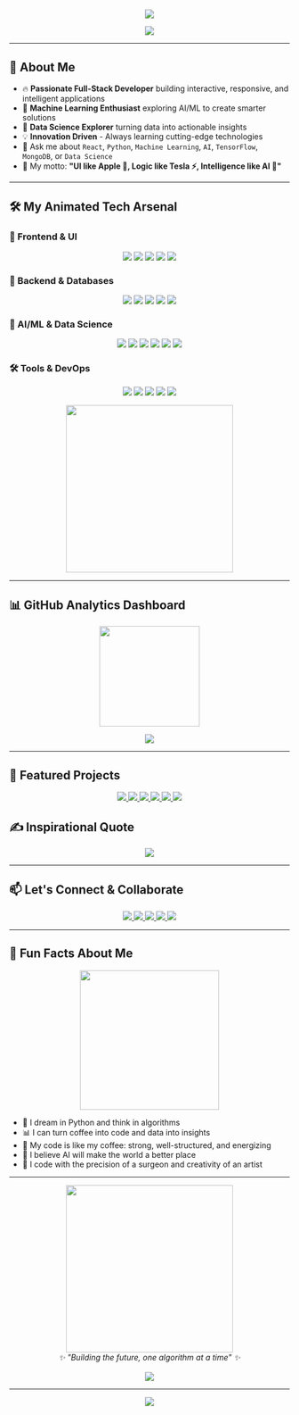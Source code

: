 # <!-- Top wave -->
<p align="center">
  <img src="https://capsule-render.vercel.app/api?type=waving&color=gradient&customColorList=6,11,20&height=250&section=header&text=Hey%20there!%20I'm%20Mithrajith%20👋&fontSize=40&fontColor=ffffff&animation=twinkling" />
</p>
 
<!-- Typing text -->
<p align="center">
  <img src="https://readme-typing-svg.demolab.com?font=Fira+Code&duration=2500&pause=800&color=00C9A7&center=true&vCenter=true&width=500&lines=Full-stack+Engineer+%F0%9F%9A%80;ML+Enthusiast+%F0%9F%A4%96%F0%9F%A7%A0;Frontend+Wizard+%F0%9F%8E%A8;Python+%26+AI+Developer+%F0%9F%90%8D;Building+Intelligent+Apps+%F0%9F%92%A1;Data+Science+Explorer+%F0%9F%93%8A" />
</p>

---

## 🎯 About Me

- 🔥 **Passionate Full-Stack Developer** building interactive, responsive, and intelligent applications
- 🤖 **Machine Learning Enthusiast** exploring AI/ML to create smarter solutions
- 🧠 **Data Science Explorer** turning data into actionable insights
- 💡 **Innovation Driven** - Always learning cutting-edge technologies
- 💬 Ask me about `React`, `Python`, `Machine Learning`, `AI`, `TensorFlow`, `MongoDB`, or `Data Science`
- 🧠 My motto: **"UI like Apple 🍎, Logic like Tesla ⚡, Intelligence like AI 🤖"**

---

## 🛠️ My Animated Tech Arsenal

### 🎨 Frontend & UI
<p align="center">
  <img src="https://img.shields.io/badge/React-20232A?style=for-the-badge&logo=react&logoColor=61DAFB" />
  <img src="https://img.shields.io/badge/JavaScript-F7DF1E?style=for-the-badge&logo=javascript&logoColor=black" />
  <img src="https://img.shields.io/badge/Tailwind%20CSS-06B6D4?style=for-the-badge&logo=tailwindcss&logoColor=white" />
  <img src="https://img.shields.io/badge/HTML5-E34F26?style=for-the-badge&logo=html5&logoColor=white" />
  <img src="https://img.shields.io/badge/CSS3-1572B6?style=for-the-badge&logo=css3&logoColor=white" />
</p>

### 🐍 Backend & Databases
<p align="center">
  <img src="https://img.shields.io/badge/Python-3670A0?style=for-the-badge&logo=python&logoColor=ffdd54" />
  <img src="https://img.shields.io/badge/Flask-000000?style=for-the-badge&logo=flask&logoColor=white" />
  <img src="https://img.shields.io/badge/FastAPI-005571?style=for-the-badge&logo=fastapi&logoColor=white" />
  <img src="https://img.shields.io/badge/MongoDB-4EA94B?style=for-the-badge&logo=mongodb&logoColor=white" />
  <img src="https://img.shields.io/badge/PostgreSQL-316192?style=for-the-badge&logo=postgresql&logoColor=white" />
</p>

### 🤖 AI/ML & Data Science
<p align="center">
  <img src="https://img.shields.io/badge/TensorFlow-FF6F00?style=for-the-badge&logo=tensorflow&logoColor=white" />
  <img src="https://img.shields.io/badge/scikit--learn-F7931E?style=for-the-badge&logo=scikit-learn&logoColor=white" />
  <img src="https://img.shields.io/badge/Pandas-150458?style=for-the-badge&logo=pandas&logoColor=white" />
  <img src="https://img.shields.io/badge/NumPy-013243?style=for-the-badge&logo=numpy&logoColor=white" />
  <img src="https://img.shields.io/badge/OpenCV-27338e?style=for-the-badge&logo=OpenCV&logoColor=white" />
  <img src="https://img.shields.io/badge/Matplotlib-11557c?style=for-the-badge&logo=python&logoColor=white" />
</p>

### 🛠️ Tools & DevOps
<p align="center">
  <img src="https://img.shields.io/badge/Git-F05032?style=for-the-badge&logo=git&logoColor=white" />
  <img src="https://img.shields.io/badge/Docker-2496ED?style=for-the-badge&logo=docker&logoColor=white" />
  <img src="https://img.shields.io/badge/Linux-FCC624?style=for-the-badge&logo=linux&logoColor=black" />
  <img src="https://img.shields.io/badge/VS%20Code-007ACC?style=for-the-badge&logo=visual-studio-code&logoColor=white" />
  <img src="https://img.shields.io/badge/Jupyter-F37626?style=for-the-badge&logo=jupyter&logoColor=white" />
</p>

<p align="center">
  <img src="https://raw.githubusercontent.com/rahulbanerjee26/githubProfileReadmeGenerator/main/gifs/code.gif" height="300" />
</p>

---

## 📊 GitHub Analytics Dashboard

<p align="center">
  <!-- GitHub Stats -->
<!--   <img src="https://github-readme-stats.vercel.app/api?username=mithrajith&show_icons=true&theme=radical&hide_border=true&include_all_commits=true&count_private=true" height="180px"/> -->
  <!-- GitHub Streak -->
  <img src="https://github-readme-streak-stats.herokuapp.com/?user=mithrajith&theme=radical&hide_border=true" height="180px"/>
</p>

<!-- Most Used Languages -->


<!-- Detailed Profile Summary -->
<p align="center">
  <img src="https://github-profile-summary-cards.vercel.app/api/cards/profile-details?username=mithrajith&theme=radical" />
</p>

---





## 🌟 Featured Projects

<p align="center"> 
  <a href="https://github.com/mithrajith/Neo-budget-manager"> 
    <img src="https://github-readme-stats.vercel.app/api/pin/?username=mithrajith&repo=Neo-budget-manager&theme=radical&hide_border=true" /> </a> 
   <a href="[https://github.com/Mithrajith/AI_music_player"> 
    <img src="https://github-readme-stats.vercel.app/api/pin/?username=mithrajith&repo=AI_music_player&theme=radical&hide_border=true" /> </a>
  <a href="https://github.com/mithrajith/slap"> 
    <img src="https://github-readme-stats.vercel.app/api/pin/?username=mithrajith&repo=slap&theme=radical&hide_border=true" /> </a>
  <a href="https://github.com/mithrajith/image_captioning"> 
    <img src="https://github-readme-stats.vercel.app/api/pin/?username=mithrajith&repo=image_captioning&theme=radical&hide_border=true" /> </a> 
  <a href="https://github.com/mithrajith/campus-compass"> 
    <img src="https://github-readme-stats.vercel.app/api/pin/?username=mithrajith&repo=campus-compass&theme=radical&hide_border=true" /> </a> 
  <a href="https://github.com/mithrajith/Facial-recognition-code"> 
    <img src="https://github-readme-stats.vercel.app/api/pin/?username=mithrajith&repo=Facial-recognition-code&theme=radical&hide_border=true" /> </a> 
</p>


## ✍️ Inspirational Quote

<p align="center">
  <img src="https://quotes-github-readme.vercel.app/api?type=horizontal&theme=radical" />
</p>

---

## 📫 Let's Connect & Collaborate

<p align="center">
  <a href="mithrajith46@gmail.com">
    <img src="https://img.shields.io/badge/Gmail-D14836?style=for-the-badge&logo=gmail&logoColor=white" />
  </a>
  <a href="https://linkedin.com/in/mithrajithks046">
    <img src="https://img.shields.io/badge/LinkedIn-0A66C2?style=for-the-badge&logo=linkedin&logoColor=white" />
  </a>
  <a href="https://portfolio-version-dev.vercel.app/">
    <img src="https://img.shields.io/badge/Portfolio-FF5722?style=for-the-badge&logo=firefox-browser&logoColor=white" />
  </a>
  <a href="[https://kaggle.com/mithrajithdev](https://www.kaggle.com/mithun46)">
    <img src="https://img.shields.io/badge/Kaggle-20BEFF?style=for-the-badge&logo=kaggle&logoColor=white" />
  </a>
  <a href="[https://twitter.com/mithrajithdev_ai](https://x.com/Mithrajith01)">
    <img src="https://img.shields.io/badge/Twitter-1DA1F2?style=for-the-badge&logo=twitter&logoColor=white" />
  </a>
</p>

---

## 💭 Fun Facts About Me

<p align="center">
  <img src="https://media.giphy.com/media/qgQUggAC3Pfv687qPC/giphy.gif" width="250" />
</p>

- 🧠 I dream in Python and think in algorithms
- 📊 I can turn coffee into code and data into insights
- 🎯 My code is like my coffee: strong, well-structured, and energizing
- 🤖 I believe AI will make the world a better place
- 🎨 I code with the precision of a surgeon and creativity of an artist

---

<p align="center">  
  <img src="https://media.giphy.com/media/L1R1tvI9svkIWwpVYr/giphy.gif" width="300" />
  <br>
  <i>✨ "Building the future, one algorithm at a time" ✨</i>
  <br><br>
  <img src="https://komarev.com/ghpvc/?username=mithrajith&color=00C9A7&style=for-the-badge" />
</p>

---

<!-- Footer -->
<p align="center">
  <img src="https://capsule-render.vercel.app/api?type=waving&color=gradient&customColorList=6,11,20&height=120&section=footer" />
</p>
